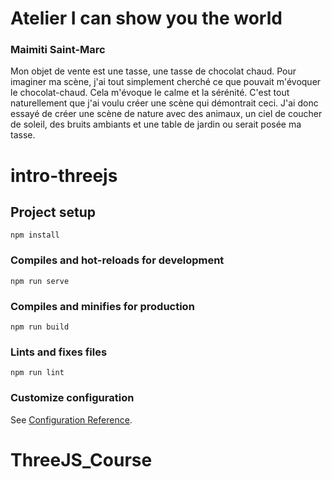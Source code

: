 # Atelier I can show you the world
### Maimiti Saint-Marc

Mon objet de vente est une tasse, une tasse de chocolat chaud. Pour imaginer ma scène, j'ai tout simplement cherché ce que pouvait
m'évoquer le chocolat-chaud. Cela m'évoque le calme et la sérénité. C'est tout naturellement que j'ai voulu créer une scène qui démontrait ceci.
J'ai donc essayé de créer une scène de nature avec des animaux, un ciel de coucher de soleil, des bruits ambiants et une table de jardin ou serait
posée ma tasse.

# intro-threejs

## Project setup
```
npm install
```

### Compiles and hot-reloads for development
```
npm run serve
```

### Compiles and minifies for production
```
npm run build
```

### Lints and fixes files
```
npm run lint
```

### Customize configuration
See [Configuration Reference](https://cli.vuejs.org/config/).
# ThreeJS_Course

